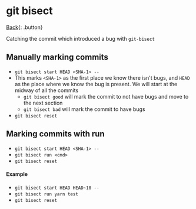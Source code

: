 # git bisect

[Back](../index.md){: .button}

Catching the commit which introduced a bug with `git-bisect`

## Manually marking commits

- `git bisect start HEAD <SHA-1> --`
- This marks `<SHA-1>` as the first place we know there isn't bugs, and `HEAD` as the place where we know the bug is present. We will start at the midway of all the commits
  + `git bisect good` will mark the commit to not have bugs and move to the next section
  + `git bisect bad` will mark the commit to have bugs
- `git bisect reset`

## Marking commits with run

- `git bisect start HEAD <SHA-1> --`
- `git bisect run <cmd>`
- `git bisect reset`

#### Example

- `git bisect start HEAD HEAD~10 --`
- `git bisect run yarn test`
- `git bisect reset`
